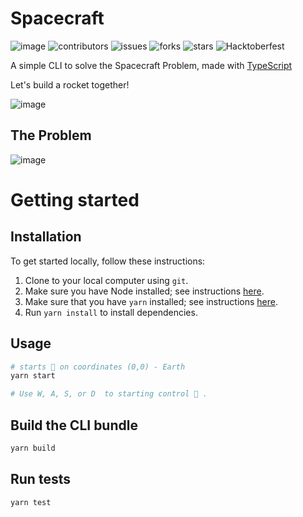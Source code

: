 # Spacecraft

![image](https://travis-ci.org/pyymenta/spacecraft-cli.svg?branch=master)
![contributors](https://img.shields.io/github/contributors/pyymenta/spacecraft-cli)
![issues](https://img.shields.io/github/issues/pyymenta/spacecraft-cli)
![forks](https://img.shields.io/github/forks/pyymenta/spacecraft-cli)
![stars](https://img.shields.io/github/stars/pyymenta/spacecraft-cli)
![Hacktoberfest](https://img.shields.io/badge/Hack-toberfest-red)

A simple CLI to solve the Spacecraft Problem, made with [TypeScript](https://www.typescriptlang.org/)

Let's build a rocket together!

![image](./rocket.jpg)

## The Problem

![image](./problem.png)

# Getting started

## Installation

To get started locally, follow these instructions:

1.  Clone to your local computer using `git`.
2.  Make sure you have Node installed; see instructions [here](https://nodejs.org/en/download/).
3.  Make sure that you have `yarn` installed; see instructions [here](https://yarnpkg.com/lang/en/docs/install/).
4.  Run `yarn install` to install dependencies.

## Usage

```sh
# starts 🚀 on coordinates (0,0) - Earth
yarn start

# Use W, A, S, or D  to starting control 🚀 .
```

## Build the CLI bundle

```sh
yarn build
```

## Run tests

```sh
yarn test
```
